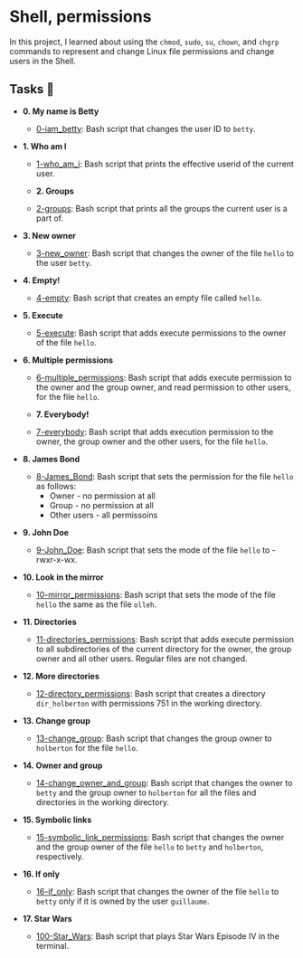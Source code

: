 # Shell, permissions

In this project, I learned about using the `chmod`, `sudo`, `su`, `chown`, and
`chgrp` commands to represent and change Linux file permissions and change users
in the Shell.

## Tasks :page_with_curl:

* **0. My name is Betty**
  * [0-iam_betty](./0-iam_betty): Bash script that changes the user ID to `betty`.

* **1. Who am I**
  * [1-who_am_i](./1-who_am_i): Bash script that prints the effective userid of the
  current user.
  
  * **2. Groups**
  * [2-groups](./2-groups): Bash script that prints all the groups the
  current user is a part of.

* **3. New owner**
  * [3-new_owner](./3-new_owner): Bash script that changes the owner of the
  file `hello` to the user `betty`.

* **4. Empty!**
  * [4-empty](./4-empty): Bash script that creates an empty file called `hello`.

* **5. Execute**
  * [5-execute](./5-execute): Bash script that adds execute permissions to the owner
  of the file `hello`.

* **6. Multiple permissions**
  * [6-multiple_permissions](./6-multiple_permissions): Bash script that adds
  execute permission to the owner and the group owner, and read permission to
  other users, for the file `hello`.
  
  * **7. Everybody!**
  * [7-everybody](./7-everybody): Bash script that adds execution permission to the owner,
  the group owner and the other users, for the file `hello`.

* **8. James Bond**
  * [8-James_Bond](./8-James_Bond): Bash script that sets the permission for the file
  `hello` as follows:
    * Owner - no permission at all
    * Group - no permission at all
    * Other users - all permissoins

* **9. John Doe**
  * [9-John_Doe](./9-John_Doe): Bash script that sets the mode of the file
  `hello` to -rwxr-x-wx.

* **10. Look in the mirror**
  * [10-mirror_permissions](./10-mirror_permissions): Bash script that sets the mode
  of the file `hello` the same as the file `olleh`.

* **11. Directories**
  * [11-directories_permissions](./11-directories_permissions): Bash script that adds execute
  permission to all subdirectories of the current directory for the owner, the group owner
  and all other users. Regular files are not changed.

* **12. More directories**
  * [12-directory_permissions](./12-directory_permissions): Bash script that creates a
  directory `dir_holberton` with permissions 751 in the working directory.

* **13. Change group**
  * [13-change_group](./13-change_group): Bash script that changes the group owner to
  `holberton` for the file `hello`.

* **14. Owner and group**
  * [14-change_owner_and_group](./14-change_owner_and_group): Bash script that changes the
  owner to `betty` and the group owner to `holberton` for all the files and directories
  in the working directory.

* **15. Symbolic links**
  * [15-symbolic_link_permissions](./15-symbolic_link_permissions): Bash script that changes
  the owner and the group owner of the file `hello` to `betty` and `holberton`, respectively.

* **16. If only**
  * [16-if_only](./16-if_only): Bash script that changes the owner of the file `hello`
  to `betty` only if it is owned by the user `guillaume`.

* **17. Star Wars**
  * [100-Star_Wars](./100-Star_Wars): Bash script that plays Star Wars Episode IV
  in the terminal.

